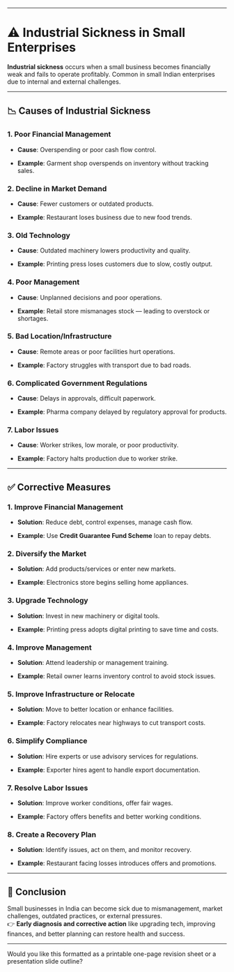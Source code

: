 

---

# ⚠️ Industrial Sickness in Small Enterprises

**Industrial sickness** occurs when a small business becomes financially weak and fails to operate profitably. Common in small Indian enterprises due to internal and external challenges.

---

## 📉 Causes of Industrial Sickness

### 1. Poor Financial Management

- **Cause**: Overspending or poor cash flow control.
    
- **Example**: Garment shop overspends on inventory without tracking sales.
    

### 2. Decline in Market Demand

- **Cause**: Fewer customers or outdated products.
    
- **Example**: Restaurant loses business due to new food trends.
    

### 3. Old Technology

- **Cause**: Outdated machinery lowers productivity and quality.
    
- **Example**: Printing press loses customers due to slow, costly output.
    

### 4. Poor Management

- **Cause**: Unplanned decisions and poor operations.
    
- **Example**: Retail store mismanages stock — leading to overstock or shortages.
    

### 5. Bad Location/Infrastructure

- **Cause**: Remote areas or poor facilities hurt operations.
    
- **Example**: Factory struggles with transport due to bad roads.
    

### 6. Complicated Government Regulations

- **Cause**: Delays in approvals, difficult paperwork.
    
- **Example**: Pharma company delayed by regulatory approval for products.
    

### 7. Labor Issues

- **Cause**: Worker strikes, low morale, or poor productivity.
    
- **Example**: Factory halts production due to worker strike.
    

---

## ✅ Corrective Measures

### 1. Improve Financial Management

- **Solution**: Reduce debt, control expenses, manage cash flow.
    
- **Example**: Use **Credit Guarantee Fund Scheme** loan to repay debts.
    

### 2. Diversify the Market

- **Solution**: Add products/services or enter new markets.
    
- **Example**: Electronics store begins selling home appliances.
    

### 3. Upgrade Technology

- **Solution**: Invest in new machinery or digital tools.
    
- **Example**: Printing press adopts digital printing to save time and costs.
    

### 4. Improve Management

- **Solution**: Attend leadership or management training.
    
- **Example**: Retail owner learns inventory control to avoid stock issues.
    

### 5. Improve Infrastructure or Relocate

- **Solution**: Move to better location or enhance facilities.
    
- **Example**: Factory relocates near highways to cut transport costs.
    

### 6. Simplify Compliance

- **Solution**: Hire experts or use advisory services for regulations.
    
- **Example**: Exporter hires agent to handle export documentation.
    

### 7. Resolve Labor Issues

- **Solution**: Improve worker conditions, offer fair wages.
    
- **Example**: Factory offers benefits and better working conditions.
    

### 8. Create a Recovery Plan

- **Solution**: Identify issues, act on them, and monitor recovery.
    
- **Example**: Restaurant facing losses introduces offers and promotions.
    

---

## 📝 Conclusion

Small businesses in India can become sick due to mismanagement, market challenges, outdated practices, or external pressures.  
👉 **Early diagnosis and corrective action** like upgrading tech, improving finances, and better planning can restore health and success.

---

Would you like this formatted as a printable one-page revision sheet or a presentation slide outline?